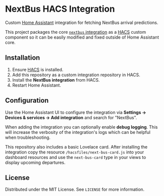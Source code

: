 # NextBus HACS Integration

Custom [Home Assistant](https://www.home-assistant.io/) integration for fetching NextBus arrival predictions.

This project packages the core [`nextbus` integration](https://github.com/home-assistant/core/tree/2025.8.0/homeassistant/components/nextbus) as a [HACS](https://hacs.xyz/) custom component so it can be easily modified and fixed outside of Home Assistant core.

## Installation

1. Ensure [HACS](https://hacs.xyz/docs/setup/download) is installed.
2. Add this repository as a custom integration repository in HACS.
3. Install the **NextBus integration** from HACS.
4. Restart Home Assistant.

## Configuration

Use the Home Assistant UI to configure the integration via **Settings → Devices & services → Add integration** and search for "NextBus".

When adding the integration you can optionally enable **debug logging**. This will increase the verbosity of the integration's logs which can be helpful when troubleshooting.

This repository also includes a basic Lovelace card. After installing the integration copy the resource `/hacsfiles/next-bus-card.js` into your dashboard resources and use the `next-bus-card` type in your views to display upcoming departures.

## License

Distributed under the MIT License. See `LICENSE` for more information.
